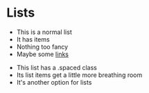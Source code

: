 # Lists

<ul>
  <li>This is a normal list</li>
  <li>It has items</li>
  <li>Nothing too fancy</li>
  <li>Maybe some <a href="#">links</a></li>
</ul>

<ul class="spaced">
  <li>This list has a .spaced class</li>
  <li>Its list items get a little more breathing room</li>
  <li>It's another option for lists</li>
</ul>
